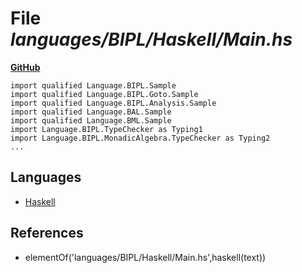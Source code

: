 # File _languages/BIPL/Haskell/Main.hs_
**[GitHub](https://github.com/softlang/yas/blob/master/languages/BIPL/Haskell/Main.hs)**
```
import qualified Language.BIPL.Sample
import qualified Language.BIPL.Goto.Sample
import qualified Language.BIPL.Analysis.Sample
import qualified Language.BAL.Sample
import qualified Language.BML.Sample
import Language.BIPL.TypeChecker as Typing1
import Language.BIPL.MonadicAlgebra.TypeChecker as Typing2
...
```

## Languages
* [Haskell](../languages/Haskell.md)

## References
* elementOf('languages/BIPL/Haskell/Main.hs',haskell(text))
